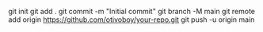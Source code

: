    git init
   git add .
   git commit -m "Initial commit"
   git branch -M main
   git remote add origin https://github.com/otivoboy/your-repo.git
   git push -u origin main
